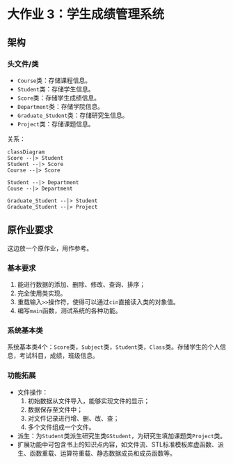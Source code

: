 # 大作业 3：学生成绩管理系统

## 架构

### 头文件/类

- `Course`类：存储课程信息。
- `Student`类：存储学生信息。
- `Score`类：存储学生成绩信息。
- `Department`类：存储学院信息。
- `Graduate_Student`类：存储研究生信息。
- `Project`类：存储课题信息。

关系：

```mermaid
classDiagram
Score --|> Student
Student --|> Score
Course --|> Score

Student --|> Department
Couse --|> Department

Graduate_Student --|> Student
Graduate_Student --|> Project

```

## 原作业要求

这边放一个原作业，用作参考。

### 基本要求

1. 能进行数据的添加、删除、修改、查询、排序；
2. 完全使用类实现。
3. 重载输入`>>`操作符，使得可以通过`cin`直接读入类的对象值。
4. 编写`main`函数，测试系统的各种功能。

### 系统基本类

系统基本类4个：`Score`类，`Subject`类，`Student`类，`Class`类。存储学生的个人信息，考试科目，成绩，班级信息。

### 功能拓展

- 文件操作：
  1. 初始数据从文件导入，能够实现文件的显示；
  2. 数据保存至文件中；
  3. 对文件记录进行增、删、改、查；
  4. 多个文件组成一个文件。
- 派生：为`Student`类派生研究生类`GStudent`，为研究生填加课题类`Project`类。
- 扩展功能中可包含书上的知识点内容，如文件流、STL标准模板库虚函数、派生、函数重载、运算符重载、静态数据成员和成员函数等。
